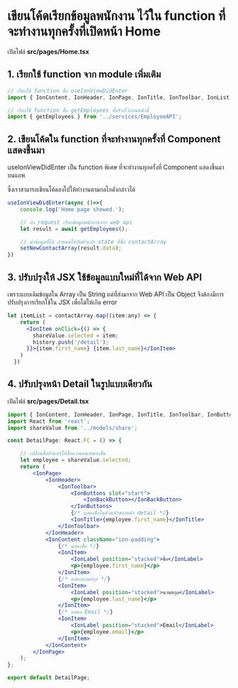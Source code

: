 
# เขียนโค้ดเรียกข้อมูลพนักงาน ไว้ใน function ที่จะทำงานทุกครั้งที่เปิดหน้า Home

เปิดไฟล์ **src/pages/Home.tsx**

## 1. เรียกใช้ function จาก module เพิ่มเติม

```jsx
// เรียกใช้ function ชื่อ useIonViewDidEnter 
import { IonContent, IonHeader, IonPage, IonTitle, IonToolbar, IonList, IonItem, IonButtons, IonButton, IonIcon, useIonViewDidEnter } from '@ionic/react';

// เรียกใช้ function ชื่อ getEmployees ที่สร้างไว้ก่อนหน้านี้ 
import { getEmployees } from '../services/EmployeeAPI';
```

## 2. เขียนโค้ดใน function ที่จะทำงานทุกครั้งที่ Component แสดงขึ้นมา

useIonViewDidEnter เป็น function พิเศษ ที่จะทำงานทุกครั้งที่ Component แสดงขึ้นมาบนแอพ 

ซึ่งเราสามารถเขียนโค้ดลงไปให้ทำงานตามกลไกดังกล่าวได้

```js
useIonViewDidEnter(async ()=>{
    console.log('Home page showed.');

    // ส่ง request เรียกข้อมูลพนักงานจาก web api
    let result = await getEmployees();

    // นำข้อมูลที่ได้ กำหนดให้กับตัวแปร state ที่ชื่อ contactArray
    setNewContactArray(result.data);
})
```

## 3. ปรับปรุงให้ JSX ใช้ข้อมูลแบบใหม่ที่ได้จาก Web API 

เพราะแบบเดิมข้อมูลใน Array เป็น String แต่ที่ส่งมาจาก Web API เป็น Object จึงต้องมีการปรับปรุงการเรียกใช้ใน JSX เพื่อไม่ให้เกิด error 

```jsx
let itemList = contactArray.map((item:any) => {
    return (
      <IonItem onClick={() => {
        shareValue.selected = item;
        history.push('/detail');
      }}>{item.first_name} {item.last_name}</IonItem>
    )
  })
```

## 4. ปรับปรุงหน้า Detail ในรูปแบบเดียวกัน 

เปิดไฟล์ **src/pages/Detail.tsx** 

```jsx
import { IonContent, IonHeader, IonPage, IonTitle, IonToolbar, IonButtons, IonBackButton, IonItem, IonLabel } from '@ionic/react';
import React from 'react';
import shareValue from '../models/share';

const DetailPage: React.FC = () => {

    // เปลี่ยนชื่อตัวแปรให้สื่อความหมายมากขึ้น 
    let employee = shareValue.selected;
    return (
        <IonPage>
            <IonHeader>
                <IonToolbar>
                    <IonButtons slot="start">
                        <IonBackButton></IonBackButton>
                    </IonButtons>
                    {/* แสดงชื่อในส่วนหัวของหน้า detail */}
                    <IonTitle>{employee.first_name}</IonTitle>
                </IonToolbar>
            </IonHeader>
            <IonContent className="ion-padding">
                {/* แสดงชื่อ */}
                <IonItem>
                    <IonLabel position="stacked">ชื่อ</IonLabel>
                    <p>{employee.first_name}</p>
                </IonItem>
                {/* แสดงนามสกุล */}
                <IonItem>
                    <IonLabel position="stacked">นามสกุล</IonLabel>
                    <p>{employee.last_name}</p>
                </IonItem>
                {/* แสดง Email */}
                <IonItem>
                    <IonLabel position="stacked">Email</IonLabel>
                    <p>{employee.email}</p>
                </IonItem>
            </IonContent>
        </IonPage>
    );
};

export default DetailPage;
```